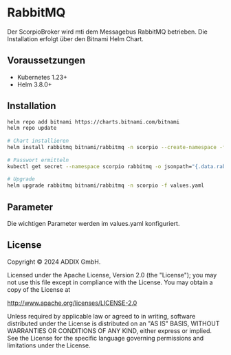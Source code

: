 # RabbitMQ
Der ScorpioBroker wird mti dem Messagebus RabbitMQ betrieben. Die Installation erfolgt über den Bitnami Helm Chart.

## Voraussetzungen

* Kubernetes 1.23+
* Helm 3.8.0+

## Installation

```bash
helm repo add bitnami https://charts.bitnami.com/bitnami
helm repo update
 
# Chart installieren
helm install rabbitmq bitnami/rabbitmq -n scorpio --create-namespace -f values.yaml
 
# Passwort ermitteln
kubectl get secret --namespace scorpio rabbitmq -o jsonpath="{.data.rabbitmq-password}" | base64 -d
 
# Upgrade
helm upgrade rabbitmq bitnami/rabbitmq -n scorpio -f values.yaml
```

## Parameter
Die wichtigen Parameter werden im values.yaml konfiguriert.

## License

Copyright © 2024 ADDIX GmbH.

Licensed under the Apache License, Version 2.0 (the "License"); you may not use this file except in compliance with the License. You may obtain a copy of the License at

http://www.apache.org/licenses/LICENSE-2.0

Unless required by applicable law or agreed to in writing, software distributed under the License is distributed on an "AS IS" BASIS, WITHOUT WARRANTIES OR CONDITIONS OF ANY KIND, either express or implied. See the License for the specific language governing permissions and limitations under the License.